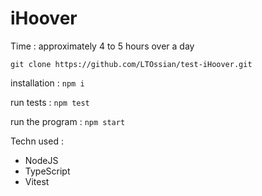 # iHoover

Time : approximately 4 to 5 hours over a day

`git clone https://github.com/LTOssian/test-iHoover.git`

installation : `npm i`

run tests : `npm test`

run the program : `npm start`

Techn used :

- NodeJS
- TypeScript
- Vitest
